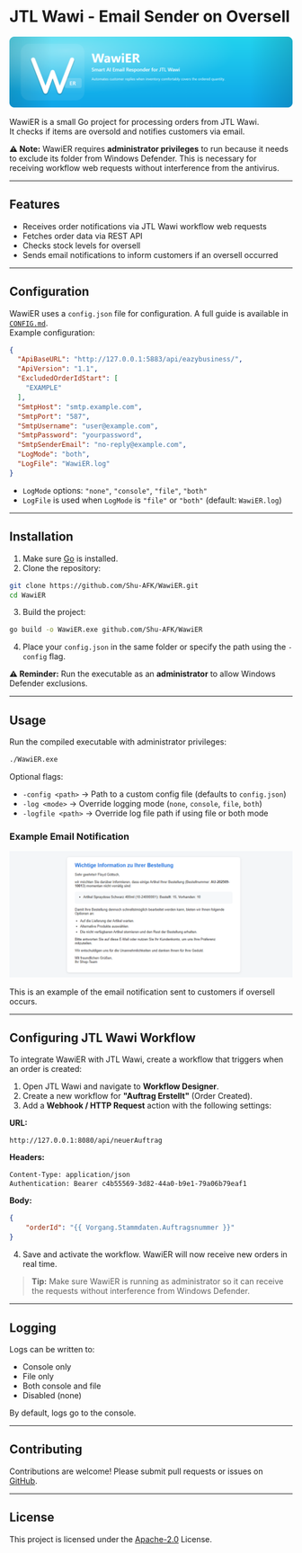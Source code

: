 # JTL Wawi - Email Sender on Oversell

![WawiER Banner](assets/WawiER-Banner.png)

WawiER is a small Go project for processing orders from JTL Wawi.  
It checks if items are oversold and notifies customers via email.

**⚠️ Note:** WawiER requires **administrator privileges** to run because it needs to exclude its folder from Windows Defender. This is necessary for receiving workflow web requests without interference from the antivirus.

---

## Features

- Receives order notifications via JTL Wawi workflow web requests
- Fetches order data via REST API
- Checks stock levels for oversell
- Sends email notifications to inform customers if an oversell occurred

---

## Configuration

WawiER uses a `config.json` file for configuration. A full guide is available in [`CONFIG.md`](CONFIG.md).  
Example configuration:

```json
{
  "ApiBaseURL": "http://127.0.0.1:5883/api/eazybusiness/",
  "ApiVersion": "1.1",
  "ExcludedOrderIdStart": [
    "EXAMPLE"
  ],
  "SmtpHost": "smtp.example.com",
  "SmtpPort": "587",
  "SmtpUsername": "user@example.com",
  "SmtpPassword": "yourpassword",
  "SmtpSenderEmail": "no-reply@example.com",
  "LogMode": "both",
  "LogFile": "WawiER.log"
}
```

- `LogMode` options: `"none"`, `"console"`, `"file"`, `"both"`
- `LogFile` is used when `LogMode` is `"file"` or `"both"` (default: `WawiER.log`)

---

## Installation

1. Make sure [Go](https://golang.org/dl/) is installed.
2. Clone the repository:

```bash
git clone https://github.com/Shu-AFK/WawiER.git
cd WawiER
```

3. Build the project:

```bash
go build -o WawiER.exe github.com/Shu-AFK/WawiER
```

4. Place your `config.json` in the same folder or specify the path using the `-config` flag.

**⚠️ Reminder:** Run the executable as an **administrator** to allow Windows Defender exclusions.

---

## Usage

Run the compiled executable with administrator privileges:

```bash
./WawiER.exe
```

Optional flags:

- `-config <path>` → Path to a custom config file (defaults to `config.json`)
- `-log <mode>` → Override logging mode (`none`, `console`, `file`, `both`)
- `-logfile <path>` → Override log file path if using file or both mode

### Example Email Notification

![Example Email](assets/example_email.png)

This is an example of the email notification sent to customers if oversell occurs.

---

## Configuring JTL Wawi Workflow

To integrate WawiER with JTL Wawi, create a workflow that triggers when an order is created:

1. Open JTL Wawi and navigate to **Workflow Designer**.
2. Create a new workflow for **"Auftrag Erstellt"** (Order Created).
3. Add a **Webhook / HTTP Request** action with the following settings:

**URL:**
```
http://127.0.0.1:8080/api/neuerAuftrag
```

**Headers:**
```
Content-Type: application/json
Authentication: Bearer c4b55569-3d82-44a0-b9e1-79a06b79eaf1
```

**Body:**
```json
{
    "orderId": "{{ Vorgang.Stammdaten.Auftragsnummer }}"
}
```

4. Save and activate the workflow. WawiER will now receive new orders in real time.

> **Tip:** Make sure WawiER is running as administrator so it can receive the requests without interference from Windows Defender.

---

## Logging

Logs can be written to:

- Console only
- File only
- Both console and file
- Disabled (none)

By default, logs go to the console.

---

## Contributing

Contributions are welcome! Please submit pull requests or issues on [GitHub](https://github.com/Shu-AFK/WawiER).

---

## License

This project is licensed under the [Apache-2.0](LICENSE.md) License.
